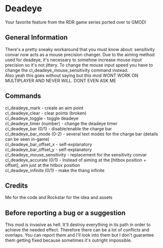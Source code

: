 <h1>Deadeye</h1>
<p>Your favorite feature from the RDR game series ported over to GMOD!</p>

<h2>General Information</h2>
<p>There's a pretty sneaky workaround that you must know about: sensitivity convar now acts as a mouse precision changer. Due to the aiming method used for deadeye, it's necessary to somehow increase mouse input precision so it's not jittery. To change the mouse input speed you have to change the cl_deadeye_mouse_sensitivity command instead.<br>Also yeah this goes without saying but this mod WONT WORK ON MULTIPLAYER AND NEVER WILL. DONT EVEN ASK ME</p>

<h2>Commands</h2>
<p>cl_deadeye_mark - create an aim point<br>
cl_deadeye_clear - clear points (broken)<br>
cl_deadeye_toggle - toggle deadeye<br>
cl_deadeye_timer (number) - change the deadeye timer<br>
cl_deadeye_bar (0/1) - disable/enable the charge bar<br>
cl_deadeye_bar_mode (0-2) - several text modes for the charge bar (details can be seen in-game)<br>
cl_deadeye_bar_offset_x - self-explanatory<br>
cl_deadeye_bar_offset_y - self-explanatory<br>
cl_deadeye_mouse_sensitivity - replacement for the sensitivity convar<br>
cl_deadeye_accurate (0/1) - Instead of aiming at the [hitbox position + offset], aim just at the hitbox position<br>
cl_deadeye_infinite (0/1) - make the thang infinite
</p>

<h2>Credits</h2>
<p>Me for the code and Rockstar for the idea and assets</b></p>

<h2>Before reporting a bug or a suggestion</h2>
<p>This mod is invasive as hell. It'll destroy everything in its path in order to achieve the needed effect. Therefore there can be a lot of conflicts and overlaps. You can report them and I'll look into them but I don't guarantee them getting fixed because sometimes it's outright impossible.</p>
